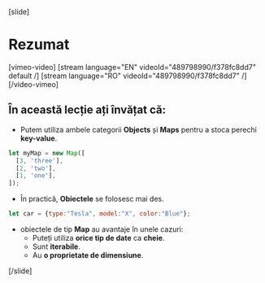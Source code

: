 [slide]

# Rezumat

[vimeo-video]
[stream language="EN" videoId="489798990/f378fc8dd7" default /]
[stream language="RO" videoId="489798990/f378fc8dd7"  /]
[/video-vimeo]

## În această lecție ați învățat că:

- Putem utiliza ambele categorii **Objects** și **Maps** pentru a stoca perechi **key-value**.
```js
let myMap = new Map([
  [3, 'three'],
  [2, 'two'],
  [1, 'one'],
]);
```
- În practică, **Obiectele** se folosesc mai des.

```js
let car = {type:"Tesla", model:"X", color:"Blue"};
```
- obiectele de tip **Map** au avantaje în unele cazuri:
  - Puteți utiliza **orice tip de date** ca **cheie**.
  - Sunt **iterabile**.
  - Au **o proprietate de dimensiune**.

[/slide]
